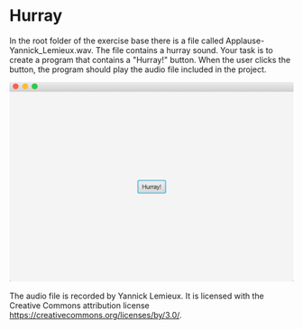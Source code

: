 
# Hurray

In the root folder of the exercise base there is a file called Applause-Yannick_Lemieux.wav. The file contains a hurray sound. Your task is to create a program that contains a "Hurray!" button. When the user clicks the button, the program should play the audio file included in the project.

![Example](hurray-button.png)

The audio file is recorded by Yannick Lemieux. It is licensed with the Creative Commons attribution license <https://creativecommons.org/licenses/by/3.0/>.
